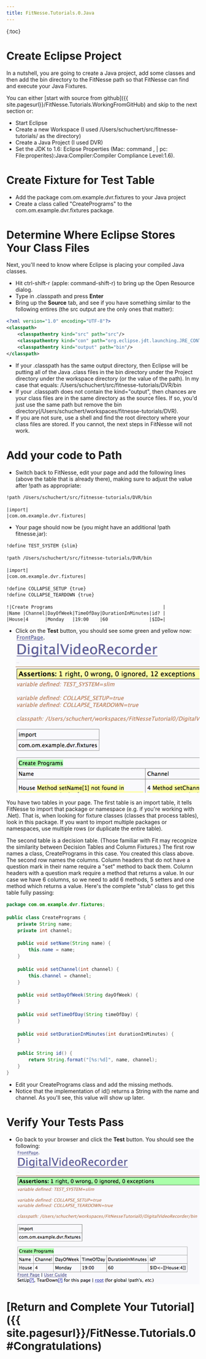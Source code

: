 ```yaml
---
title: FitNesse.Tutorials.0.Java
---
```

{:toc}
# Create Eclipse Project
In a nutshell, you are going to create a Java project, add some classes and then add the bin directory to the FitNesse path so that FitNesse can find and execute your Java Fixtures.

You can either [start with source from github]({{ site.pagesurl}}/FitNesse.Tutorials.WorkingFromGitHub) and skip to the next section or:
* Start Eclipse
* Create a new Workspace (I used /Users/schuchert/src/fitnesse-tutorials/ as the directory)
* Create a Java Project (I used DVR)
* Set the JDK to 1.6: Eclipse Properties (Mac: command , | pc: File:properites):Java:Compiler:Compiler Compliance Level:1.6).

# Create Fixture for Test Table
* Add the package com.om.example.dvr.fixtures to your Java project
* Create a class called "CreatePrograms" to the com.om.example.dvr.fixtures package.

# Determine Where Eclipse Stores Your Class Files
Next, you'll need to know where Eclipse is placing your compiled Java classes.
* Hit ctrl-shift-r (apple: command-shift-r) to bring up the Open Resource dialog.
* Type in .classpath and press **Enter**
* Bring up the **Source** tab, and see if you have something similar to the following entires (the src output are the only ones that matter):
```xml
<?xml version="1.0" encoding="UTF-8"?>
<classpath>
	<classpathentry kind="src" path="src"/>
	<classpathentry kind="con" path="org.eclipse.jdt.launching.JRE_CONTAINER"/>
	<classpathentry kind="output" path="bin"/>
</classpath>
```
* If your .classpath has the same output directory, then Eclipse will be putting all of the Java .class files in the bin directory under the Project directory under the workspace directory (or the value of the path). In my case that equals: /Users/schuchert/src/fitnesse-tutorials/DVR/bin
* If your .classpath does not contain the kind="output", then chances are your class files are in the same directory as the source files. If so, you'd just use the same path but remove the bin directory(/Users/schuchert/workspaces/fitnesse-tutorials/DVR).
* If you are not sure, use a shell and find the root directory where your class files are stored. If you cannot, the next steps in FitNesse will not work.

# Add your code to Path
* Switch back to FitNesse, edit your page and add the following lines (above the table that is already there), making sure to adjust the value after !path as appropriate:
```
!path /Users/schuchert/src/fitnesse-tutorials/DVR/bin

|import|
|com.om.example.dvr.fixtures|
```

* Your page should now be (you might have an additional !path fitnesse.jar):
```
!define TEST_SYSTEM {slim}

!path /Users/schuchert/src/fitnesse-tutorials/DVR/bin

|import|
|com.om.example.dvr.fixtures|
 
!define COLLAPSE_SETUP {true}
!define COLLAPSE_TEARDOWN {true}
 
!|Create Programs                                        |
|Name |Channel|DayOfWeek|TimeOfDay|DurationInMinutes|id? |
|House|4      |Monday   |19:00    |60               |$ID=|
```

* Click on the **Test** button, you should see some green and yellow now:
![](images/FixtureClassFound.gif)

You have two tables in your page. The first table is an import table, it tells FitNesse to import that package or namespace (e.g. if you're working with .Net). That is, when looking for fixture classes (classes that process tables), look in this package. If you want to import multiple packages or namespaces, use multiple rows (or duplicate the entire table).

The second table is a decision table. (Those familiar with Fit may recognize the similarity between Decision Tables and Column Fixtures.) The first row names a class, CreatePrograms in this case. You created this class above. The second row names the columns. Column headers that do not have a question mark in their name require a "set" method to back them. Column headers with a question mark require a method that returns a value. In our case we have 6 columns, so we need to add 6 methods, 5 setters and one method which returns a value. Here's the complete "stub" class to get this table fully passing:
```java
package com.om.example.dvr.fixtures;

public class CreatePrograms {
    private String name;
    private int channel;

    public void setName(String name) {
        this.name = name;
    }

    public void setChannel(int channel) {
        this.channel = channel;
    }

    public void setDayOfWeek(String dayOfWeek) {
    }

    public void setTimeOfDay(String timeOfDay) {
    }

    public void setDurationInMinutes(int durationInMinutes) {
    }

    public String id() {
        return String.format("[%s:%d]", name, channel);
    }
}
```
* Edit your CreatePrograms class and add the missing methods.
* Notice that the implementation of id() returns a String with the name and channel. As you'll see, this value will show up later.

# Verify Your Tests Pass
* Go back to your browser and click the **Test** button. You should see the following:
![](images/AllGreenFirstTime.gif)

# [Return and Complete Your Tutorial]({{ site.pagesurl}}/FitNesse.Tutorials.0#Congratulations)
 